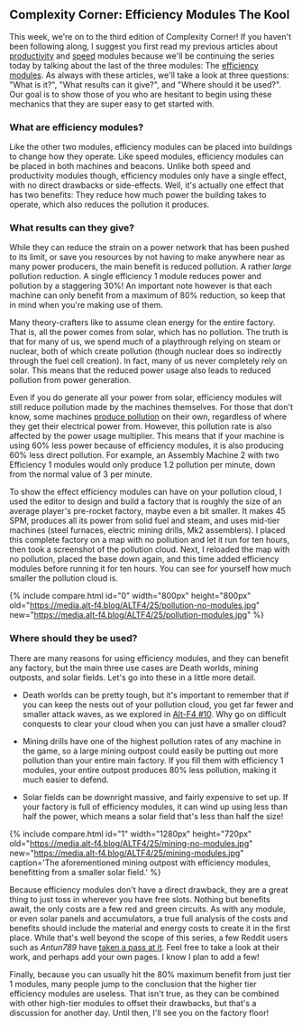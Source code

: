 ## Complexity Corner: Efficiency Modules <author>The Kool</author>

This week, we're on to the third edition of Complexity Corner! If you haven't been following along, I suggest you first read my previous articles about [productivity](https://alt-f4.blog/ALTF4-12/#complexity-corner-productivity-modules-thekool) and [speed](https://alt-f4.blog/ALTF4-16/#complexity-corner-speed-modules-thekool) modules because we'll be continuing the series today by talking about the last of the three modules: The [efficiency modules](https://wiki.factorio.com/Module#Efficiency_module). As always with these articles, we'll take a look at three questions: "What is it?", "What results can it give?", and "Where should it be used?". Our goal is to show those of you who are hesitant to begin using these mechanics that they are super easy to get started with.

### What are efficiency modules?

Like the other two modules, efficiency modules can be placed into buildings to change how they operate. Like speed modules, efficiency modules can be placed in both machines and beacons. Unlike both speed and productivity modules though, efficiency modules only have a single effect, with no direct drawbacks or side-effects. Well, it's actually one effect that has two benefits: They reduce how much power the building takes to operate, which also reduces the pollution it produces.

### What results can they give?

While they can reduce the strain on a power network that has been pushed to its limit, or save you resources by not having to make anywhere near as many power producers, the main benefit is reduced pollution. A rather *large* pollution reduction. A single efficiency 1 module reduces power and pollution by a staggering 30%! An important note however is that each machine can only benefit from a maximum of 80% reduction, so keep that in mind when you're making use of them.

Many theory-crafters like to assume clean energy for the entire factory. That is, all the power comes from solar, which has no pollution. The truth is that for many of us, we spend much of a playthrough relying on steam or nuclear, both of which create pollution (though nuclear does so indirectly through the fuel cell creation). In fact, many of us never completely rely on solar. This means that the reduced power usage also leads to reduced pollution from power generation.

Even if you do generate all your power from solar, efficiency modules will still reduce pollution made by the machines themselves. For those that don't know, some machines [produce pollution](https://wiki.factorio.com/Pollution#Polluters) on their own, regardless of where they get their electrical power from. However, this pollution rate is also affected by the power usage multiplier. This means that if your machine is using 60% less power because of efficiency modules, it is also producing 60% less direct pollution. For example, an Assembly Machine 2 with two Efficiency 1 modules would only produce 1.2 pollution per minute, down from the normal value of 3 per minute.

To show the effect efficiency modules can have on your pollution cloud, I used the editor to design and build a factory that is roughly the size of an average player's pre-rocket factory, maybe even a bit smaller. It makes 45 SPM, produces all its power from solid fuel and steam, and uses mid-tier machines (steel furnaces, electric mining drills, Mk2 assemblers). I placed this complete factory on a map with no pollution and let it run for ten hours, then took a screenshot of the pollution cloud. Next, I reloaded the map with no pollution, placed the base down again, and this time added efficiency modules before running it for ten hours. You can see for yourself how much smaller the pollution cloud is.

{% include compare.html id="0" width="800px" height="800px" old="https://media.alt-f4.blog/ALTF4/25/pollution-no-modules.jpg" new="https://media.alt-f4.blog/ALTF4/25/pollution-modules.jpg"  %}

### Where should they be used?

There are many reasons for using efficiency modules, and they can benefit any factory, but the main three use cases are Death worlds, mining outposts, and solar fields. Let's go into these in a little more detail.

* Death worlds can be pretty tough, but it's important to remember that if you can keep the nests out of your pollution cloud, you get far fewer and smaller attack waves, as we explored in [Alt-F4 #10](https://alt-f4.blog/ALTF4-10/#border-walls-recon419a). Why go on difficult conquests to clear your cloud when you can just have a smaller cloud?

* Mining drills have one of the highest pollution rates of any machine in the game, so a large mining outpost could easily be putting out more pollution than your entire main factory. If you fill them with efficiency 1 modules, your entire outpost produces 80% less pollution, making it much easier to defend.

* Solar fields can be downright massive, and fairly expensive to set up. If your factory is full of efficiency modules, it can wind up using less than half the power, which means a solar field that's less than half the size!

{% include compare.html id="1" width="1280px" height="720px" old="https://media.alt-f4.blog/ALTF4/25/mining-no-modules.jpg" new="https://media.alt-f4.blog/ALTF4/25/mining-modules.jpg" caption='The aforementioned mining outpost with efficiency modules, benefitting from a smaller solar field.' %}

Because efficiency modules don't have a direct drawback, they are a great thing to just toss in wherever you have free slots. Nothing but benefits await, the only costs are a few red and green circuits. As with any module, or even solar panels and accumulators, a true full analysis of the costs and benefits should include the material and energy costs to create it in the first place. While that's well beyond the scope of this series, a few Reddit users such as *Antun789* have [taken a pass at it](https://www.reddit.com/r/factorio/comments/gp454w/build_cost_and_power_efficiency_math_of_8_and_12/). Feel free to take a look at their work, and perhaps add your own pages. I know I plan to add a few!

Finally, because you can usually hit the 80% maximum benefit from just tier 1 modules, many people jump to the conclusion that the higher tier efficiency modules are useless. That isn't true, as they can be combined with other high-tier modules to offset their drawbacks, but that's a discussion for another day. Until then, I'll see you on the factory floor!
